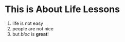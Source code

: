# This is About Life Lessons

1. life is not easy
2. people are not nice
3. but *bloc* is **great**!
